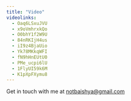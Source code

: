 ```yaml
---
title: "Video"
videolinks:
  - Oaq6LSxuJVU
  - x9oVmhrxkQo
  - O0bhY1f2W9U
  - 84nRKIjH4us
  - iI9z4BjaUio
  - Yk78MKkqWFI
  - fN9hHnEUtU0
  - PMe_ucpi6lU
  - 1FlyUI59k6M
  - K1pXpFXymu8
---
```


Get in touch with me at notbaishya@gmail.com
